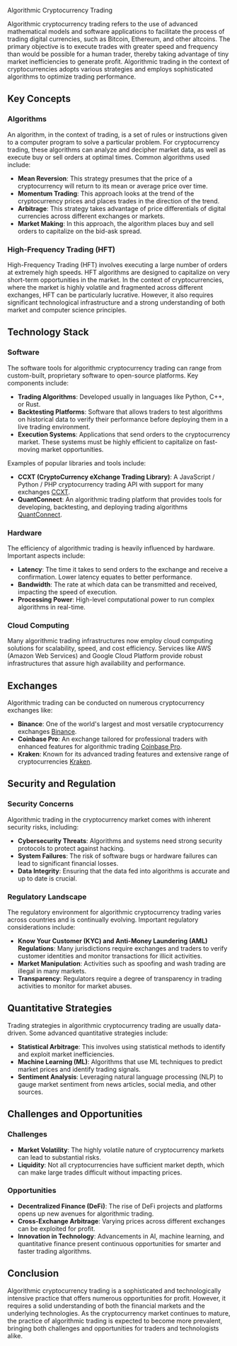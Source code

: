 Algorithmic Cryptocurrency Trading

Algorithmic cryptocurrency trading refers to the use of advanced mathematical models and software applications to facilitate the process of trading digital currencies, such as Bitcoin, Ethereum, and other altcoins. The primary objective is to execute trades with greater speed and frequency than would be possible for a human trader, thereby taking advantage of tiny market inefficiencies to generate profit. Algorithmic trading in the context of cryptocurrencies adopts various strategies and employs sophisticated algorithms to optimize trading performance.

## Key Concepts

### Algorithms

An algorithm, in the context of trading, is a set of rules or instructions given to a computer program to solve a particular problem. For cryptocurrency trading, these algorithms can analyze and decipher market data, as well as execute buy or sell orders at optimal times. Common algorithms used include:

- **Mean Reversion**: This strategy presumes that the price of a cryptocurrency will return to its mean or average price over time.
- **Momentum Trading**: This approach looks at the trend of the cryptocurrency prices and places trades in the direction of the trend.
- **Arbitrage**: This strategy takes advantage of price differentials of digital currencies across different exchanges or markets.
- **Market Making**: In this approach, the algorithm places buy and sell orders to capitalize on the bid-ask spread.

### High-Frequency Trading (HFT)

High-Frequency Trading (HFT) involves executing a large number of orders at extremely high speeds. HFT algorithms are designed to capitalize on very short-term opportunities in the market. In the context of cryptocurrencies, where the market is highly volatile and fragmented across different exchanges, HFT can be particularly lucrative. However, it also requires significant technological infrastructure and a strong understanding of both market and computer science principles.

## Technology Stack

### Software

The software tools for algorithmic cryptocurrency trading can range from custom-built, proprietary software to open-source platforms. Key components include:

- **Trading Algorithms**: Developed usually in languages like Python, C++, or Rust.
- **Backtesting Platforms**: Software that allows traders to test algorithms on historical data to verify their performance before deploying them in a live trading environment.
- **Execution Systems**: Applications that send orders to the cryptocurrency market. These systems must be highly efficient to capitalize on fast-moving market opportunities.

Examples of popular libraries and tools include:

- **CCXT (CryptoCurrency eXchange Trading Library)**: A JavaScript / Python / PHP cryptocurrency trading API with support for many exchanges [CCXT](https://github.com/ccxt/ccxt).
- **QuantConnect**: An algorithmic trading platform that provides tools for developing, backtesting, and deploying trading algorithms [QuantConnect](https://www.quantconnect.com/).

### Hardware

The efficiency of algorithmic trading is heavily influenced by hardware. Important aspects include:

- **Latency**: The time it takes to send orders to the exchange and receive a confirmation. Lower latency equates to better performance.
- **Bandwidth**: The rate at which data can be transmitted and received, impacting the speed of execution.
- **Processing Power**: High-level computational power to run complex algorithms in real-time.

### Cloud Computing

Many algorithmic trading infrastructures now employ cloud computing solutions for scalability, speed, and cost efficiency. Services like AWS (Amazon Web Services) and Google Cloud Platform provide robust infrastructures that assure high availability and performance.

## Exchanges

Algorithmic trading can be conducted on numerous cryptocurrency exchanges like:

- **Binance**: One of the world's largest and most versatile cryptocurrency exchanges [Binance](https://www.binance.com/).
- **Coinbase Pro**: An exchange tailored for professional traders with enhanced features for algorithmic trading [Coinbase Pro](https://pro.coinbase.com/).
- **Kraken**: Known for its advanced trading features and extensive range of cryptocurrencies [Kraken](https://www.kraken.com/).

## Security and Regulation

### Security Concerns

Algorithmic trading in the cryptocurrency market comes with inherent security risks, including:

- **Cybersecurity Threats**: Algorithms and systems need strong security protocols to protect against hacking.
- **System Failures**: The risk of software bugs or hardware failures can lead to significant financial losses.
- **Data Integrity**: Ensuring that the data fed into algorithms is accurate and up to date is crucial.

### Regulatory Landscape

The regulatory environment for algorithmic cryptocurrency trading varies across countries and is continually evolving. Important regulatory considerations include:

- **Know Your Customer (KYC) and Anti-Money Laundering (AML) Regulations**: Many jurisdictions require exchanges and traders to verify customer identities and monitor transactions for illicit activities.
- **Market Manipulation**: Activities such as spoofing and wash trading are illegal in many markets.
- **Transparency**: Regulators require a degree of transparency in trading activities to monitor for market abuses.

## Quantitative Strategies

Trading strategies in algorithmic cryptocurrency trading are usually data-driven. Some advanced quantitative strategies include:

- **Statistical Arbitrage**: This involves using statistical methods to identify and exploit market inefficiencies.
- **Machine Learning (ML)**: Algorithms that use ML techniques to predict market prices and identify trading signals.
- **Sentiment Analysis**: Leveraging natural language processing (NLP) to gauge market sentiment from news articles, social media, and other sources.

## Challenges and Opportunities

### Challenges

- **Market Volatility**: The highly volatile nature of cryptocurrency markets can lead to substantial risks.
- **Liquidity**: Not all cryptocurrencies have sufficient market depth, which can make large trades difficult without impacting prices.

### Opportunities

- **Decentralized Finance (DeFi)**: The rise of DeFi projects and platforms opens up new avenues for algorithmic trading.
- **Cross-Exchange Arbitrage**: Varying prices across different exchanges can be exploited for profit.
- **Innovation in Technology**: Advancements in AI, machine learning, and quantitative finance present continuous opportunities for smarter and faster trading algorithms.

## Conclusion

Algorithmic cryptocurrency trading is a sophisticated and technologically intensive practice that offers numerous opportunities for profit. However, it requires a solid understanding of both the financial markets and the underlying technologies. As the cryptocurrency market continues to mature, the practice of algorithmic trading is expected to become more prevalent, bringing both challenges and opportunities for traders and technologists alike.